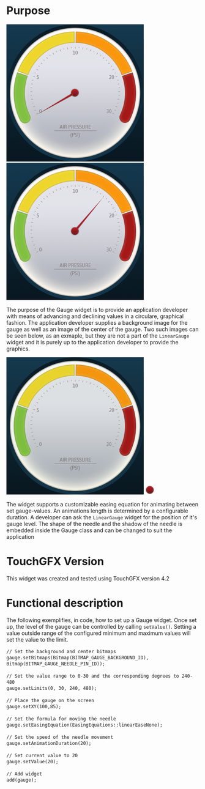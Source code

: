 Purpose
========

![No pressure](GaugeEmpty.png "No pressuer!") ![Some pressure!](GaugePressure.png "Some pressure!")

The purpose of the Gauge widget is to provide an application developer with means of advancing and declining values in a circulare, graphical fashion. The application developer supplies a background image for the gauge as well as an image of the center of the gauge. Two such images can be seen below, as an exmaple, but they are not a part of the `LinearGauge` widget and it is purely up to the application developer to provide the graphics.

![Gauge background!](gauge_background.png "Gauge background!") ![Gauge center](gauge_needle_pin.png "Gauge center!")

The widget supports a customizable easing equation for animating between set gauge-values. An animations length is determined by a configurable duration. A developer can ask the `LinearGauge` widget for the position of it's gauge level. The shape of the needle and the shadow of the needle is embedded inside the Gauge class and can be changed to suit the application

TouchGFX Version
=================

This widget was created and tested using TouchGFX version 4.2

Functional description
======================

The following exemplifies, in code, how to set up a Gauge widget. Once set up, the level of the gauge can be controlled by calling `setValue()`. Setting a value outside range of the configured minimum and maximum values will set the value to the limit.

    // Set the background and center bitmaps
    gauge.setBitmaps(Bitmap(BITMAP_GAUGE_BACKGROUND_ID), Bitmap(BITMAP_GAUGE_NEEDLE_PIN_ID));

    // Set the value range to 0-30 and the corresponding degrees to 240-480
    gauge.setLimits(0, 30, 240, 480);

    // Place the gauge on the screen
    gauge.setXY(100,85);

    // Set the formula for moving the needle
    gauge.setEasingEquation(EasingEquations::linearEaseNone);

    // Set the speed of the needle movement
    gauge.setAnimationDuration(20);

    // Set current value to 20
    gauge.setValue(20);

    // Add widget
    add(gauge);




